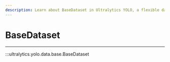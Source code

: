 ```yaml
---
description: Learn about BaseDataset in Ultralytics YOLO, a flexible datasets class for object detection. Maximize your YOLO performance with custom datasets.
---
```


# BaseDataset
---
:::ultralytics.yolo.data.base.BaseDataset
<br><br>
